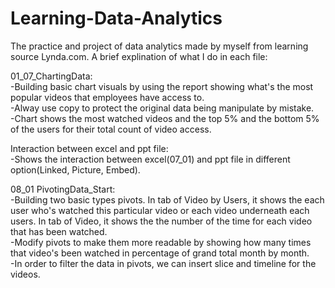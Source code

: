 # Learning-Data-Analytics
The practice and project of data analytics made by myself from learning source Lynda.com.
A brief explination of what I do in each file:

01_07_ChartingData: </br>
-Building basic chart visuals by using the report showing what's the most popular videos that employees have access to.</br>
-Alway use copy to protect the original data being manipulate by mistake. </br>
-Chart shows the most watched videos and the top 5% and the bottom 5% of the users for their total count of video access. </br>

Interaction between excel and ppt file:</br>
-Shows the interaction between excel(07_01) and ppt file in different option(Linked, Picture, Embed).</br>

08_01 PivotingData_Start: </br>
-Building two basic types pivots. In tab of Video by Users, it shows the each user who's watched this particular video or each video underneath each users. In tab of Video, it shows the the number of the time for each video that has been watched.</br>
-Modify pivots to make them more readable by showing how many times that video's been watched in percentage of grand total month by month.</br>
-In order to filter the data in pivots, we can insert slice and timeline for the videos. 





